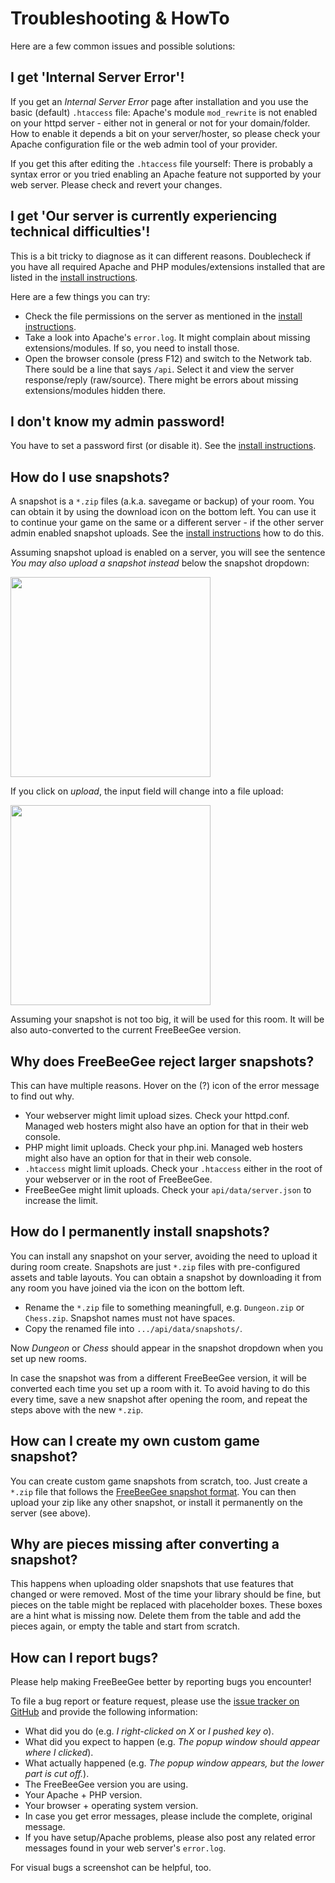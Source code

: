 # Troubleshooting & HowTo

Here are a few common issues and possible solutions:

## I get 'Internal Server Error'!

If you get an *Internal Server Error* page after installation and you use the basic (default) `.htaccess` file: Apache's module `mod_rewrite` is not enabled on your httpd server - either not in general or not for your domain/folder. How to enable it depends a bit on your server/hoster, so please check your Apache configuration file or the web admin tool of your provider.

If you get this after editing the `.htaccess` file yourself: There is probably a syntax error or you tried enabling an Apache feature not supported by your web server. Please check and revert your changes.

## I get 'Our server is currently experiencing technical difficulties'!

This is a bit tricky to diagnose as it can different reasons. Doublecheck if you have all required Apache and PHP modules/extensions installed that are listed in the [install instructions](INSTALL.md).

Here are a few things you can try:

* Check the file permissions on the server as mentioned in the [install instructions](INSTALL.md).
* Take a look into Apache's `error.log`. It might complain about missing extensions/modules. If so, you need to install those.
* Open the browser console (press F12) and switch to the Network tab. There sould be a line that says `/api`. Select it and view the server response/reply (raw/source). There might be errors about missing extensions/modules hidden there.

## I don't know my admin password!

You have to set a password first (or disable it). See the [install instructions](INSTALL.md).

## How do I use snapshots?

A snapshot is a `*.zip` files (a.k.a. savegame or backup) of your room. You can obtain it by using the download icon on the bottom left. You can use it to continue your game on the same or a different server - if the other server admin enabled snapshot uploads. See the [install instructions](INSTALL.md) how to do this.

Assuming snapshot upload is enabled on a server, you will see the sentence *You may also upload a snapshot instead* below the snapshot dropdown:

<img src="troubleshooting-snapshot1.png" width="320px">

If you click on *upload*, the input field will change into a file upload:

<img src="troubleshooting-snapshot2.png" width="320px">

Assuming your snapshot is not too big, it will be used for this room. It will be also auto-converted to the current FreeBeeGee version.

## Why does FreeBeeGee reject larger snapshots?

This can have multiple reasons. Hover on the (?) icon of the error message to find out why.

* Your webserver might limit upload sizes. Check your httpd.conf. Managed web hosters might also have an option for that in their web console.
* PHP might limit uploads. Check your php.ini. Managed web hosters might also have an option for that in their web console.
* `.htaccess` might limit uploads. Check your `.htaccess` either in the root of your webserver or in the root of FreeBeeGee.
* FreeBeeGee might limit uploads. Check your `api/data/server.json` to increase the limit.

## How do I permanently install snapshots?

You can install any snapshot on your server, avoiding the need to upload it during room create. Snapshots are just `*.zip` files with pre-configured assets and table layouts. You can obtain a snapshot by downloading it from any room you have joined via the icon on the bottom left.

* Rename the `*.zip` file to something meaningfull, e.g. `Dungeon.zip` or `Chess.zip`. Snapshot names must not have spaces.
* Copy the renamed file into `.../api/data/snapshots/`.

Now *Dungeon* or *Chess* should appear in the snapshot dropdown when you set up new rooms.

In case the snapshot was from a different FreeBeeGee version, it will be converted each time you set up a room with it. To avoid having to do this every time, save a new snapshot after opening the room, and repeat the steps above with the new `*.zip`.

## How can I create my own custom game snapshot?

You can create custom game snapshots from scratch, too. Just create a `*.zip` file that follows the [FreeBeeGee snapshot format](snapshots.md). You can then upload your zip like any other snapshot, or install it permanently on the server (see above).

## Why are pieces missing after converting a snapshot?

This happens when uploading older snapshots that use features that changed or were removed. Most of the time your library should be fine, but pieces on the table might be replaced with placeholder boxes. These boxes are a hint what is missing now. Delete them from the table and add the pieces again, or empty the table and start from scratch.

## How can I report bugs?

Please help making FreeBeeGee better by reporting bugs you encounter!

To file a bug report or feature request, please use the [issue tracker on GitHub](https://github.com/ludus-leonis/FreeBeeGee) and provide the following information:

* What did you do (e.g. *I right-clicked on X* or *I pushed key o*).
* What did you expect to happen (e.g. *The popup window should appear where I clicked*).
* What actually happened (e.g. *The popup window appears, but the lower part is cut off.*).
* The FreeBeeGee version you are using.
* Your Apache + PHP version.
* Your browser + operating system version.
* In case you get error messages, please include the complete, original message.
* If you have setup/Apache problems, please also post any related error messages found in your web server's `error.log`.

For visual bugs a screenshot can be helpful, too.
